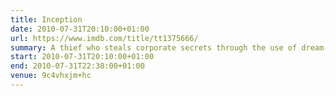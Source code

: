 ```yaml
---
title: Inception
date: 2010-07-31T20:10:00+01:00
url: https://www.imdb.com/title/tt1375666/
summary: A thief who steals corporate secrets through the use of dream-sharing technology is given the inverse task of planting an idea into the mind of a CEO.
start: 2010-07-31T20:10:00+01:00
end: 2010-07-31T22:38:00+01:00
venue: 9c4vhxjm+hc
---
```


